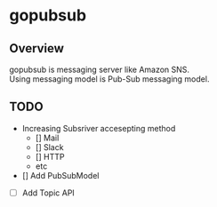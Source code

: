 # gopubsub

## Overview
gopubsub is messaging server like Amazon SNS.  
Using messaging model is Pub-Sub messaging model.

## TODO
- Increasing Subsriver accesepting method
  - [] Mail
  - [] Slack
  - [] HTTP
  - etc
- [] Add PubSubModel
- [ ] Add Topic API
